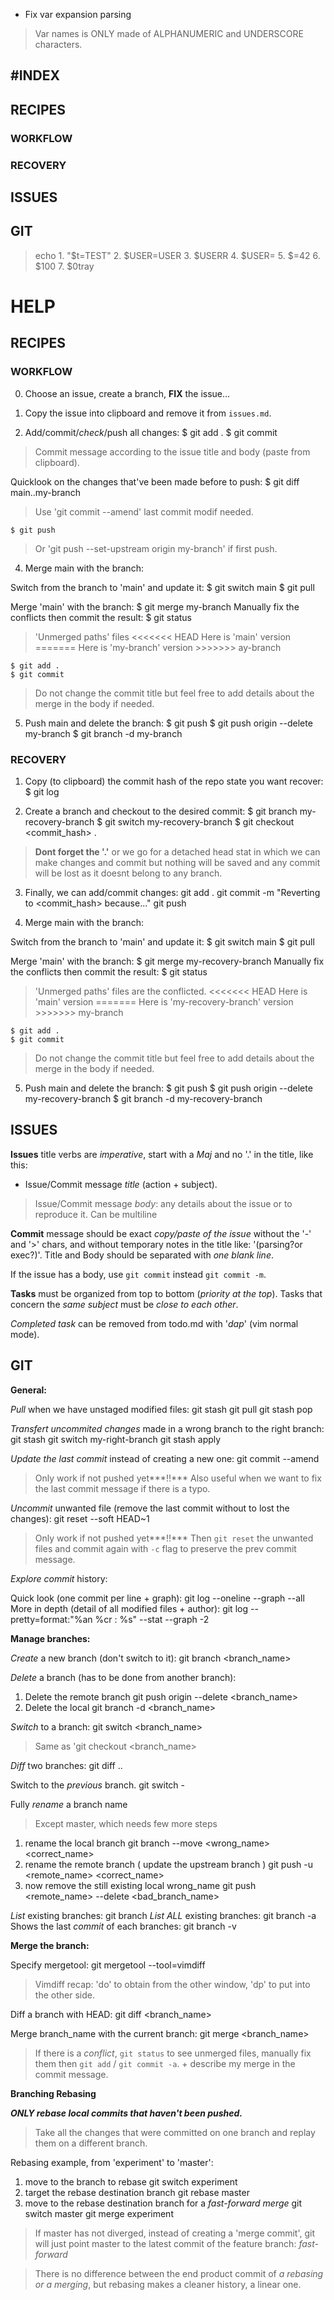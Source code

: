 
- Fix var expansion parsing
> Var names is ONLY made of ALPHANUMERIC and UNDERSCORE characters.

#INDEX
------
##  RECIPES
###     WORKFLOW
###     RECOVERY
##  ISSUES
##  GIT
> echo 1. "$t=TEST" 2. $USER=USER 3. $USERR 4. $USER= 5. $=42 6. $100 7. $0tray

#           HELP

##  RECIPES

###     WORKFLOW

0. Choose an issue, create a branch, **FIX** the issue…

1. Copy the issue into clipboard and remove it from `issues.md`.

2. Add/commit/*check*/push all changes:
    $ git add .
    $ git commit
> Commit message according to the issue title and body (paste from clipboard).

Quicklook on the changes that've been made before to push:
    $ git diff main..my-branch
> Use 'git commit --amend' last commit modif needed.

    $ git push
> Or 'git push --set-upstream origin my-branch' if first push.

4. Merge main with the branch:

Switch from the branch to 'main' and update it:
    $ git switch main
    $ git pull

Merge 'main' with the branch:
    $ git merge my-branch
Manually fix the conflicts then commit the result:
    $ git status
> 'Unmerged paths' files
    <<<<<<< HEAD
    Here is 'main' version
    =======
    Here is 'my-branch' version
    >>>>>>> ay-branch

    $ git add .
    $ git commit
> Do not change the commit title but feel free to add details about the merge
> in the body if needed.

5. Push main and delete the branch:
    $ git push
    $ git push origin --delete my-branch
    $ git branch -d my-branch

###     RECOVERY

1. Copy (to clipboard) the commit hash of the repo state you want recover:
    $ git log

2. Create a branch and checkout to the desired commit:
    $ git branch my-recovery-branch
    $ git switch my-recovery-branch
    $ git checkout <commit_hash> .
> **Dont forget the '.'** or we go for a detached head stat in which we can make
> changes and commit but nothing will be saved and any commit will be lost as it
> doesnt belong to any branch.

3. Finally, we can add/commit changes:
    git add .
    git commit -m "Reverting to <commit_hash> because..."
    git push

4. Merge main with the branch:

Switch from the branch to 'main' and update it:
    $ git switch main
    $ git pull

Merge 'main' with the branch:
    $ git merge my-recovery-branch
Manually fix the conflicts then commit the result:
    $ git status
> 'Unmerged paths' files are the conflicted.
    <<<<<<< HEAD
    Here is 'main' version
    =======
    Here is 'my-recovery-branch' version
    >>>>>>> my-branch

    $ git add .
    $ git commit
> Do not change the commit title but feel free to add details about the merge in
> the body if needed.

5. Push main and delete the branch:
    $ git push
    $ git push origin --delete my-recovery-branch
    $ git branch -d my-recovery-branch

##  ISSUES

**Issues** title verbs are *imperative*, start with a *Maj* and no '.' in
the title, like this:

- Issue/Commit message *title* (action + subject).
> Issue/Commit message *body*: any details about the issue or to reproduce it.
> Can be multiline

**Commit** message should be exact *copy/paste of the issue* without
the '-' and '>' chars, and without temporary notes in the title
like: '(parsing?or exec?)'.
Title and Body should be separated with *one blank line*.

 If the issue has a body, use `git commit` instead `git commit -m`.

**Tasks** must be organized from top to bottom (*priority at the top*).
Tasks that concern the *same subject* must be *close to each other*.

*Completed task* can be removed from todo.md with '*dap*' (vim normal
mode).

##  GIT

**General:**

*Pull* when we have unstaged modified files:
    git stash
    git pull
    git stash pop

*Transfert uncommited changes* made in a wrong branch to the right branch:
    git stash
    git switch my-right-branch
    git stash apply

*Update the last commit* instead of creating a new one:
    git commit --amend
> Only work if not pushed yet***!!***
> Also useful when we want to fix the last commit message if there is
> a typo.

*Uncommit* unwanted file (remove the last commit without to lost the changes):
    git reset --soft HEAD~1
> Only work if not pushed yet***!!***
> Then `git reset` the unwanted files and commit again with `-c` flag
> to preserve the prev commit message.

*Explore commit* history:

Quick look (one commit per line + graph):
     git log --oneline  --graph --all
More in depth (detail of all modified files + author):
     git log --pretty=format:"%an %cr : %s" --stat --graph -2

**Manage branches:**

*Create* a new branch (don't switch to it):
    git branch <branch_name>

*Delete* a branch (has to be done from another branch):
1. Delete the remote branch
    git push origin --delete <branch_name>
2. Delete the local
    git branch -d <branch_name>

*Switch* to a branch:
    git switch <branch_name>
> Same as 'git checkout <branch_name>

*Diff* two branches:
    git diff <branch1>..<branch2>

Switch to the *previous* branch.
    git switch -

Fully *rename* a branch name
> Except master, which needs few more steps
1. rename the local branch
    git branch --move <wrong_name> <correct_name>
2. rename the remote branch ( update the upstream branch )
    git push -u <remote_name> <correct_name>
3. now remove the still existing local wrong_name
    git push <remote_name> --delete <bad_branch_name>

*List* existing branches:
    git branch
*List ALL* existing branches:
    git branch -a
Shows the last *commit* of each branches:
    git branch -v

**Merge the branch:**

Specify mergetool:
    git mergetool --tool=vimdiff
> Vimdiff recap: 'do' to obtain from the other window, 'dp' to put
> into the other side.

Diff a branch with HEAD:
    git diff <branch_name>

Merge branch_name with the current branch:
    git merge <branch_name>
> If there is a *conflict*, `git status` to see unmerged files, manually
> fix them then `git add` / `git commit -a`.  + describe my merge in
> the commit message.

**Branching Rebasing**

***ONLY rebase local commits that haven't been pushed.***

> Take all the changes that were committed on one branch and replay
> them on a different branch.

Rebasing example, from 'experiment' to 'master':
1. move to the branch to rebase
    git switch experiment
2. target the rebase destination branch
    git rebase master
3. move to the rebase destination branch
   for a *fast-forward merge*
    git switch master
    git merge experiment

> If master has not diverged, instead of creating
> a 'merge commit', git will just point master to the
> latest commit of the feature branch: *fast-forward*

> There is no difference between the end product
> commit of *a rebasing or a merging*, but rebasing
> makes a cleaner history, a linear one.
